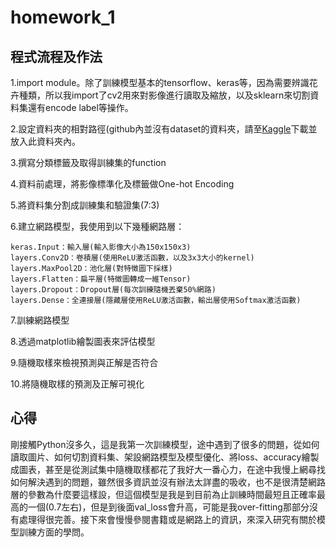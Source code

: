 # homework_1
## 程式流程及作法
1.import module。除了訓練模型基本的tensorflow、keras等，因為需要辨識花卉種類，所以我import了cv2用來對影像進行讀取及縮放，以及sklearn來切割資料集還有encode label等操作。

2.設定資料夾的相對路徑(github內並沒有dataset的資料夾，請至[Kaggle](https://www.kaggle.com/alxmamaev/flowers-recognition)下載並放入此資料夾內。

3.撰寫分類標籤及取得訓練集的function

4.資料前處理，將影像標準化及標籤做One-hot Encoding

5.將資料集分割成訓練集和驗證集(7:3)

6.建立網路模型，我使用到以下幾種網路層：
```
keras.Input：輸入層(輸入影像大小為150x150x3)
layers.Conv2D：卷積層(使用ReLU激活函數，以及3x3大小的kernel)
layers.MaxPool2D：池化層(對特徵圖下採樣)
layers.Flatten：扁平層(特徵圖轉成一維Tensor)
layers.Dropout：Dropout層(每次訓練隨機丟棄50%網路)
layers.Dense：全連接層(隱藏層使用ReLU激活函數，輸出層使用Softmax激活函數)
```

7.訓練網路模型

8.透過matplotlib繪製圖表來評估模型

9.隨機取樣來檢視預測與正解是否符合

10.將隨機取樣的預測及正解可視化

## 心得
剛接觸Python沒多久，這是我第一次訓練模型，途中遇到了很多的問題，從如何讀取圖片、如何切割資料集、架設網路模型及模型優化、將loss、accuracy繪製成圖表，甚至是從測試集中隨機取樣都花了我好大一番心力，在途中我慢上網尋找如何解決遇到的問題，雖然很多資訊並沒有辦法太詳盡的吸收，也不是很清楚網路層的參數為什麼要這樣設，但這個模型是我是到目前為止訓練時間最短且正確率最高的一個(0.7左右)，但是到後面val_loss會升高，可能是我over-fitting那部分沒有處理得很完善。接下來會慢慢參閱書籍或是網路上的資訊，來深入研究有關於模型訓練方面的學問。
